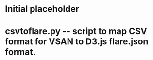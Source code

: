 # Initial placeholder
# csvtoflare.py -- script to map CSV format for VSAN to D3.js flare.json format.
